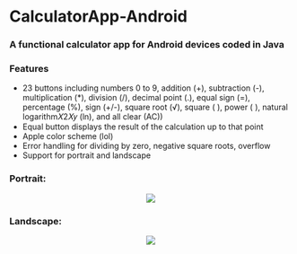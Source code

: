 # CalculatorApp-Android


### A functional calculator app for Android devices coded in Java

### Features
* 23 buttons including numbers 0 to 9, addition (+), subtraction (-), multiplication (*), division (/), decimal point (.), equal sign (=), percentage (%), sign (+/-), square root (√), square ( ), power ( ), natural logarithm𝑋2𝑋𝑦 (ln), and all clear (AC))
* Equal button displays the result of the calculation up to that point
* Apple color scheme (lol)
* Error handling for dividing by zero, negative square roots, overflow
* Support for portrait and landscape


### Portrait:
<p align="center"><img src="https://i.imgur.com/d9sN7Ps.png"></p>

### Landscape:
<p align="center"><img src="https://i.imgur.com/jCjMYpM.png"></p>

